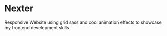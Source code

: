# Nexter
Responsive Website using grid sass and cool animation effects to showcase my frontend development skills

